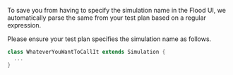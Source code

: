 To save you from having to specify the simulation name in the Flood UI, we automatically parse the same from your test plan based on a regular expression.

Please ensure your test plan specifies the simulation name as follows.

```scala
class WhateverYouWantToCallIt extends Simulation {
  ...
}
```